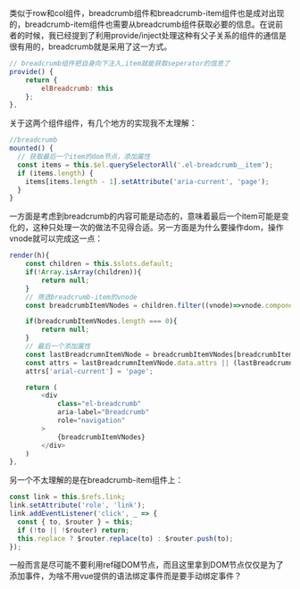 类似于row和col组件，breadcrumb组件和breadcrumb-item组件也是成对出现的，breadcrumb-item组件也需要从breadcrumb组件获取必要的信息。在说前者的时候，我已经提到了利用provide/inject处理这种有父子关系的组件的通信是很有用的，breadcrumb就是采用了这一方式。

```javascript
// breadcrumb组件把自身向下注入,item就能获取seperator的信息了
provide() {
    return {
        elBreadcrumb: this
    };
},
```

关于这两个组件组件，有几个地方的实现我不太理解：

```javascript
//breadcrumb
mounted() {
  // 获取最后一个item的dom节点，添加属性
  const items = this.$el.querySelectorAll('.el-breadcrumb__item');
  if (items.length) {
    items[items.length - 1].setAttribute('aria-current', 'page');
  }
}
```

一方面是考虑到breadcrumb的内容可能是动态的，意味着最后一个item可能是变化的，这种只处理一次的做法不见得合适。另一方面是为什么要操作dom，操作vnode就可以完成这一点：

```javascript
render(h){
    const children = this.$slots.default;
    if(!Array.isArray(children)){
        return null;
    }
    // 筛选breadcrumb-item的vnode
    const breadcrumbItemVNodes = children.filter((vnode)=>vnode.componentOptions && vnode.componentOptions.tag === 'meta-breadcrumb-item')

    if(breadcrumbItemVNodes.length === 0){
        return null;
    }
    // 最后一个添加属性
    const lastBreadcrumnItemVNode = breadcrumbItemVNodes[breadcrumbItemVNodes.length-1];
    const attrs = lastBreadcrumnItemVNode.data.attrs || (lastBreadcrumnItemVNode.data.attrs={});
    attrs['arial-current'] = 'page';

    return (
        <div
            class="el-breadcrumb"
            aria-label="Breadcrumb"
            role="navigation"
        >
            {breadcrumbItemVNodes}
        </div>
    )
},
```


另一个不太理解的是在breadcrumb-item组件上：

```javascript
const link = this.$refs.link;
link.setAttribute('role', 'link');
link.addEventListener('click', _ => {
  const { to, $router } = this;
  if (!to || !$router) return;
  this.replace ? $router.replace(to) : $router.push(to);
});
```

一般而言是尽可能不要利用ref碰DOM节点，而且这里拿到DOM节点仅仅是为了添加事件，为啥不用vue提供的语法绑定事件而是要手动绑定事件？